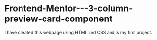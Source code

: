 # Frontend-Mentor---3-column-preview-card-component
I have created this webpage using HTML and CSS  and is my first project.
